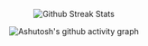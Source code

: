 <div align="center">

![Github Streak Stats](https://github-readme-streak-stats.herokuapp.com/?user=Gressi-177)

![Ashutosh's github activity graph](https://github-readme-activity-graph.vercel.app/graph?username=Gressi-177&theme=github-light&days=60)

</div>
